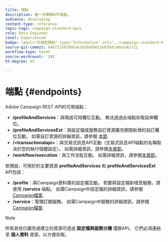 ```yaml
---
title: 端點
description: 進一步瞭解API端點。
audience: developing
content-type: reference
topic-tags: campaign-standard-apis
role: Data Engineer
level: Experienced
badge: label="可用性限制" type="Informative" url="../campaign-standard-migration-home.md" tooltip="僅限Campaign Standard已移轉的使用者"
source-git-commit: 84b72258789ba61016deb813e93bdca0ea142712
workflow-type: tm+mt
source-wordcount: '191'
ht-degree: 9%

---
```


# 端點 {#endpoints}

Adobe Campaign REST API的可用端點：

* **/profileAndServices**：與現成可用欄位互動。 無法透過此端點存取延伸欄位。
* **/profileAndServicesExt**：與設定檔或服務自訂資源擴充期間新增的自訂欄位互動。 如需自訂資源的詳細資訊，請參閱 [本節](custom-resources.md).
* **/&lt;transactionalapi>**：與交易式訊息API互動（交易式訊息API端點的名稱取決於您的執行個體設定）。 如需詳細資訊，請參閱[本章節](managing-transactional-messages.md)。
* **/workflow/execution**：與工作流程互動。 如需詳細資訊，請參閱[本章節](controlling-a-workflow.md)。

依預設，可用於的主要資源 **profileAndServices** 和 **profileAndServicesExt** API包括：

* **/profile**：與Campaign資料庫的設定檔互動。 若要將設定檔新增至服務，請使用 **/service** 端點。 如需Campaign中設定檔的詳細資訊，請參閱 [Campaign檔案](https://helpx.adobe.com/campaign/standard/audiences/using/about-profiles.html).
* **/service**：管理訂閱服務。 如需Campaign中服務的詳細資訊，請參閱 [Campaign檔案](https://helpx.adobe.com/campaign/standard/audiences/using/creating-a-service.html).

>[!NOTE]
>
>所有其他已擴充或建立的資源可透過 **設定檔與服務分機** 僅限API。 它們必須連結至 **個人資料** 資源，以方便存取。
